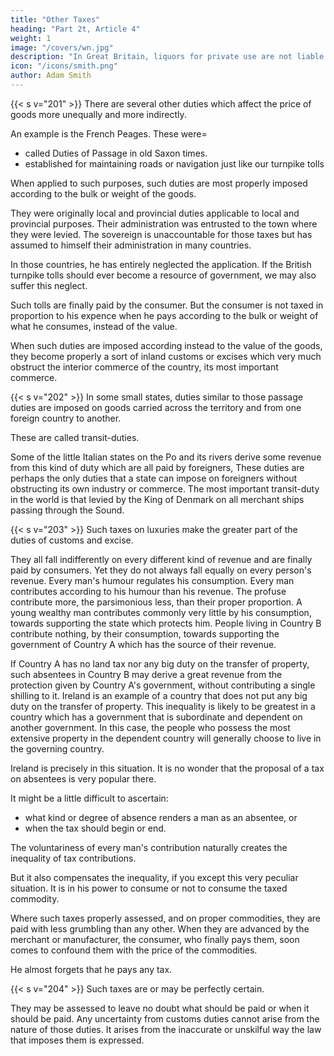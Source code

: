 ```yaml
---
title: "Other Taxes"
heading: "Part 2t, Article 4"
weight: 1
image: "/covers/wn.jpg"
description: "In Great Britain, liquors for private use are not liable to any excise duties"
icon: "/icons/smith.png"
author: Adam Smith
---
```



{{< s v="201" >}} There are several other duties which affect the price of goods more unequally and more indirectly.

An example is the French Peages. These were= 
- called Duties of Passage in old Saxon times.
- established for maintaining roads or navigation just like our turnpike tolls

When applied to such purposes, such duties are most properly imposed according to the bulk or weight of the goods.

They were originally local and provincial duties applicable to local and provincial purposes.
Their administration was entrusted to the town where they were levied.
The sovereign is unaccountable for those taxes but has assumed to himself their administration in many countries.

In those countries, he has entirely neglected the application.
If the British turnpike tolls should ever become a resource of government, we may also suffer this neglect.

Such tolls are finally paid by the consumer.
But the consumer is not taxed in proportion to his expence when he pays according to the bulk or weight of what he consumes, instead of the value.

When such duties are imposed according instead to the value of the goods, they become properly a sort of inland customs or excises which very much obstruct the interior commerce of the country, its most important commerce.

{{< s v="202" >}} In some small states, duties similar to those passage duties are imposed on goods carried across the territory and from one foreign country to another.

These are called transit-duties.

Some of the little Italian states on the Po and its rivers derive some revenue from this kind of duty which are all paid by foreigners,
These duties are perhaps the only duties that a state can impose on foreigners without obstructing its own industry or commerce.
The most important transit-duty in the world is that levied by the King of Denmark on all merchant ships passing through the Sound.


{{< s v="203" >}} Such taxes on luxuries make the greater part of the duties of customs and excise.

They all fall indifferently on every different kind of revenue and are finally paid by consumers.
Yet they do not always fall equally on every person's revenue.
Every man's humour regulates his consumption.
Every man contributes according to his humour than his revenue.
The profuse contribute more, the parsimonious less, than their proper proportion.
A young wealthy man contributes commonly very little by his consumption, towards supporting the state which protects him.
People living in Country B contribute nothing, by their consumption, towards supporting the government of Country A which has the source of their revenue.

If Country A has no land tax nor any big duty on the transfer of property, such absentees in Country B may derive a great revenue from the protection given by Country A's government, without contributing a single shilling to it.
Ireland is an example of a country that does not put any big duty on the transfer of property.
This inequality is likely to be greatest in a country which has a government that is subordinate and dependent on another government.
In this case, the people who possess the most extensive property in the dependent country will generally choose to live in the governing country.

Ireland is precisely in this situation.
It is no wonder that the proposal of a tax on absentees is very popular there.

It might be a little difficult to ascertain:
- what kind or degree of absence renders a man as an absentee, or
- when the tax should begin or end.

The voluntariness of every man's contribution naturally creates the inequality of tax contributions.

But it also compensates the inequality, if you except this very peculiar situation.
It is in his power to consume or not to consume the taxed commodity.

Where such taxes properly assessed, and on proper commodities, they are paid with less grumbling than any other.
When they are advanced by the merchant or manufacturer, the consumer, who finally pays them, soon comes to confound them with the price of the commodities.

He almost forgets that he pays any tax.

{{< s v="204" >}} Such taxes are or may be perfectly certain.

They may be assessed to leave no doubt what should be paid or when it should be paid.
Any uncertainty from customs duties cannot arise from the nature of those duties.
It arises from the inaccurate or unskilful way the law that imposes them is expressed.